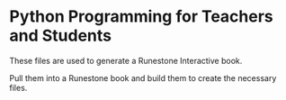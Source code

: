 # Python Programming for Teachers and Students

These files are used to generate a Runestone Interactive book. 

Pull them into a Runestone book and build them to create the necessary files.

